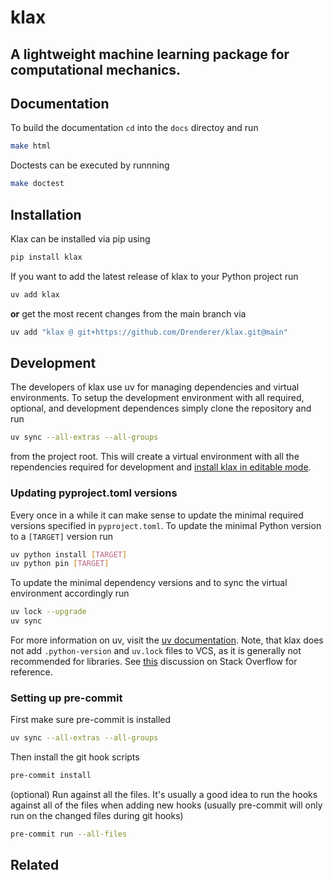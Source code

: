 klax
====
A lightweight machine learning package for computational mechanics.
-------------------------------------------------------------------

## Documentation

To build the documentation `cd` into the `docs` directoy and run

```bash
make html
```

Doctests can be executed by runnning

```bash
make doctest
```


## Installation

Klax can be installed via pip using

```bash
pip install klax
```

If you want to add the latest release of klax to your Python project run

```bash
uv add klax
```

**or** get the most recent changes from the main branch via

```bash
uv add "klax @ git+https://github.com/Drenderer/klax.git@main"
```


## Development

The developers of klax use uv for managing dependencies and virtual environments. To setup the development environment with all required, optional, and development dependences simply clone the repository and run 

```bash
uv sync --all-extras --all-groups
```

from the project root. This will create a virtual environment with all the rependencies required for development and [install klax in editable mode](https://docs.astral.sh/uv/concepts/projects/config/#editable-mode).

### Updating pyproject.toml versions

Every once in a while it can make sense to update the minimal required versions specified in `pyproject.toml`. To update the minimal Python version to a `[TARGET]` version run

```bash
uv python install [TARGET]
uv python pin [TARGET]
```

To update the minimal dependency versions and to sync the virtual environment accordingly run

```bash
uv lock --upgrade
uv sync
```

For more information on uv, visit the [uv documentation](https://docs.astral.sh/uv/). Note, that klax does not add `.python-version` and `uv.lock` files to VCS, as it is generally not recommended for libraries. See [this](https://stackoverflow.com/questions/61037557/should-i-commit-lock-file-changes-separately-what-should-i-write-for-the-commi) discussion on Stack Overflow for reference.

### Setting up pre-commit

First make sure pre-commit is installed
```bash
uv sync --all-extras --all-groups
```

Then install the git hook scripts
```bash
pre-commit install
```

(optional) Run against all the files. It's usually a good idea to run the hooks against all of the files when adding new hooks (usually pre-commit will only run on the changed files during git hooks)
```bash
pre-commit run --all-files
```

## Related
